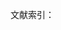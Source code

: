 文献索引：

[^1]: 富歇, 鲍文蔚. 雨果夫人回忆录. 上海译文出版社, 1985. 第328-347页
[^2]: 伍蠡甫. 西方文论选[J]. 1979. 第288页
[^3]: 朱光潜. 西方美学史 上卷[J]. 人民文学出版社　1980. 第181页
[^4]: 柳呜九等. 法国文学史[J]. 人民文学出版社　1981. 第18２页
[^5]: 尧斯, RC· 霍拉勃 (美学), 美学, 等. 接受美学与接受理论[M]. 辽宁人民出版社, 1987.　第23页,第359页。
[^6]: 克雷奇. 心理学纲要[J]. 下册, 中译本, 上海译文出版社, 1992. 第78页
[^7]: 刘勰. 文心雕龙· 知音[J]. 文心雕龙注》, 人民文学出版社, 1958.
